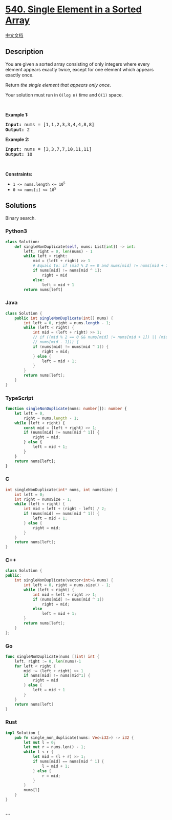 # [540. Single Element in a Sorted Array](https://leetcode.com/problems/single-element-in-a-sorted-array)

[中文文档](/solution/0500-0599/0540.Single%20Element%20in%20a%20Sorted%20Array/README.md)

## Description

<p>You are given a sorted array consisting of only integers where every element appears exactly twice, except for one element which appears exactly once.</p>

<p>Return <em>the single element that appears only once</em>.</p>

<p>Your solution must run in <code>O(log n)</code> time and <code>O(1)</code> space.</p>

<p>&nbsp;</p>
<p><strong class="example">Example 1:</strong></p>
<pre><strong>Input:</strong> nums = [1,1,2,3,3,4,4,8,8]
<strong>Output:</strong> 2
</pre><p><strong class="example">Example 2:</strong></p>
<pre><strong>Input:</strong> nums = [3,3,7,7,10,11,11]
<strong>Output:</strong> 10
</pre>
<p>&nbsp;</p>
<p><strong>Constraints:</strong></p>

<ul>
	<li><code>1 &lt;= nums.length &lt;= 10<sup>5</sup></code></li>
	<li><code>0 &lt;= nums[i] &lt;= 10<sup>5</sup></code></li>
</ul>

## Solutions

Binary search.

<!-- tabs:start -->

### **Python3**

```python
class Solution:
    def singleNonDuplicate(self, nums: List[int]) -> int:
        left, right = 0, len(nums) - 1
        while left < right:
            mid = (left + right) >> 1
            # Equals to: if (mid % 2 == 0 and nums[mid] != nums[mid + 1]) or (mid % 2 == 1 and nums[mid] != nums[mid - 1]):
            if nums[mid] != nums[mid ^ 1]:
                right = mid
            else:
                left = mid + 1
        return nums[left]
```

### **Java**

```java
class Solution {
    public int singleNonDuplicate(int[] nums) {
        int left = 0, right = nums.length - 1;
        while (left < right) {
            int mid = (left + right) >> 1;
            // if ((mid % 2 == 0 && nums[mid] != nums[mid + 1]) || (mid % 2 == 1 && nums[mid] !=
            // nums[mid - 1])) {
            if (nums[mid] != nums[mid ^ 1]) {
                right = mid;
            } else {
                left = mid + 1;
            }
        }
        return nums[left];
    }
}
```

### **TypeScript**

```ts
function singleNonDuplicate(nums: number[]): number {
    let left = 0,
        right = nums.length - 1;
    while (left < right) {
        const mid = (left + right) >> 1;
        if (nums[mid] != nums[mid ^ 1]) {
            right = mid;
        } else {
            left = mid + 1;
        }
    }
    return nums[left];
}
```

### **C**

```c
int singleNonDuplicate(int* nums, int numsSize) {
    int left = 0;
    int right = numsSize - 1;
    while (left < right) {
        int mid = left + (right - left) / 2;
        if (nums[mid] == nums[mid ^ 1]) {
            left = mid + 1;
        } else {
            right = mid;
        }
    }
    return nums[left];
}
```

### **C++**

```cpp
class Solution {
public:
    int singleNonDuplicate(vector<int>& nums) {
        int left = 0, right = nums.size() - 1;
        while (left < right) {
            int mid = left + right >> 1;
            if (nums[mid] != nums[mid ^ 1])
                right = mid;
            else
                left = mid + 1;
        }
        return nums[left];
    }
};
```

### **Go**

```go
func singleNonDuplicate(nums []int) int {
	left, right := 0, len(nums)-1
	for left < right {
		mid := (left + right) >> 1
		if nums[mid] != nums[mid^1] {
			right = mid
		} else {
			left = mid + 1
		}
	}
	return nums[left]
}
```

### **Rust**

```rust
impl Solution {
    pub fn single_non_duplicate(nums: Vec<i32>) -> i32 {
        let mut l = 0;
        let mut r = nums.len() - 1;
        while l < r {
            let mid = (l + r) >> 1;
            if nums[mid] == nums[mid ^ 1] {
                l = mid + 1;
            } else {
                r = mid;
            }
        }
        nums[l]
    }
}
```

### **...**

```

```

<!-- tabs:end -->
